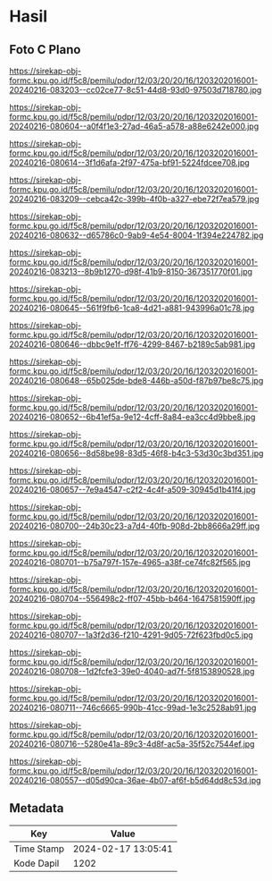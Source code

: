 # Hasil

## Foto C Plano

https://sirekap-obj-formc.kpu.go.id/f5c8/pemilu/pdpr/12/03/20/20/16/1203202016001-20240216-083203--cc02ce77-8c51-44d8-93d0-97503d718780.jpg

https://sirekap-obj-formc.kpu.go.id/f5c8/pemilu/pdpr/12/03/20/20/16/1203202016001-20240216-080604--a0f4f1e3-27ad-46a5-a578-a88e6242e000.jpg

https://sirekap-obj-formc.kpu.go.id/f5c8/pemilu/pdpr/12/03/20/20/16/1203202016001-20240216-080614--3f1d6afa-2f97-475a-bf91-5224fdcee708.jpg

https://sirekap-obj-formc.kpu.go.id/f5c8/pemilu/pdpr/12/03/20/20/16/1203202016001-20240216-083209--cebca42c-399b-4f0b-a327-ebe72f7ea579.jpg

https://sirekap-obj-formc.kpu.go.id/f5c8/pemilu/pdpr/12/03/20/20/16/1203202016001-20240216-080632--d65786c0-9ab9-4e54-8004-1f394e224782.jpg

https://sirekap-obj-formc.kpu.go.id/f5c8/pemilu/pdpr/12/03/20/20/16/1203202016001-20240216-083213--8b9b1270-d98f-41b9-8150-367351770f01.jpg

https://sirekap-obj-formc.kpu.go.id/f5c8/pemilu/pdpr/12/03/20/20/16/1203202016001-20240216-080645--561f9fb6-1ca8-4d21-a881-943996a01c78.jpg

https://sirekap-obj-formc.kpu.go.id/f5c8/pemilu/pdpr/12/03/20/20/16/1203202016001-20240216-080646--dbbc9e1f-ff76-4299-8467-b2189c5ab981.jpg

https://sirekap-obj-formc.kpu.go.id/f5c8/pemilu/pdpr/12/03/20/20/16/1203202016001-20240216-080648--65b025de-bde8-446b-a50d-f87b97be8c75.jpg

https://sirekap-obj-formc.kpu.go.id/f5c8/pemilu/pdpr/12/03/20/20/16/1203202016001-20240216-080652--6b41ef5a-9e12-4cff-8a84-ea3cc4d9bbe8.jpg

https://sirekap-obj-formc.kpu.go.id/f5c8/pemilu/pdpr/12/03/20/20/16/1203202016001-20240216-080656--8d58be98-83d5-46f8-b4c3-53d30c3bd351.jpg

https://sirekap-obj-formc.kpu.go.id/f5c8/pemilu/pdpr/12/03/20/20/16/1203202016001-20240216-080657--7e9a4547-c2f2-4c4f-a509-30945d1b41f4.jpg

https://sirekap-obj-formc.kpu.go.id/f5c8/pemilu/pdpr/12/03/20/20/16/1203202016001-20240216-080700--24b30c23-a7d4-40fb-908d-2bb8666a29ff.jpg

https://sirekap-obj-formc.kpu.go.id/f5c8/pemilu/pdpr/12/03/20/20/16/1203202016001-20240216-080701--b75a797f-157e-4965-a38f-ce74fc82f565.jpg

https://sirekap-obj-formc.kpu.go.id/f5c8/pemilu/pdpr/12/03/20/20/16/1203202016001-20240216-080704--556498c2-ff07-45bb-b464-1647581590ff.jpg

https://sirekap-obj-formc.kpu.go.id/f5c8/pemilu/pdpr/12/03/20/20/16/1203202016001-20240216-080707--1a3f2d36-f210-4291-9d05-72f623fbd0c5.jpg

https://sirekap-obj-formc.kpu.go.id/f5c8/pemilu/pdpr/12/03/20/20/16/1203202016001-20240216-080708--1d2fcfe3-39e0-4040-ad7f-5f8153890528.jpg

https://sirekap-obj-formc.kpu.go.id/f5c8/pemilu/pdpr/12/03/20/20/16/1203202016001-20240216-080711--746c6665-990b-41cc-99ad-1e3c2528ab91.jpg

https://sirekap-obj-formc.kpu.go.id/f5c8/pemilu/pdpr/12/03/20/20/16/1203202016001-20240216-080716--5280e41a-89c3-4d8f-ac5a-35f52c7544ef.jpg

https://sirekap-obj-formc.kpu.go.id/f5c8/pemilu/pdpr/12/03/20/20/16/1203202016001-20240216-080557--d05d90ca-36ae-4b07-af6f-b5d64dd8c53d.jpg


## Metadata

| Key        | Value               |
| ---------- | ------------------- |
| Time Stamp | 2024-02-17 13:05:41 |
| Kode Dapil | 1202                |




